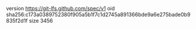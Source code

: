 version https://git-lfs.github.com/spec/v1
oid sha256:c173a0389752380f905a5b1f7c1d2745a891366bde9a6e275bade0b9835f2d1f
size 3456
